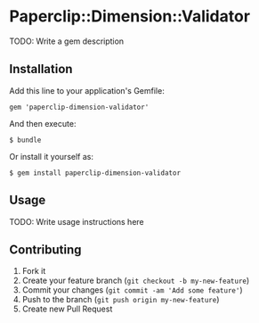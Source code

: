 # Paperclip::Dimension::Validator

TODO: Write a gem description

## Installation

Add this line to your application's Gemfile:

    gem 'paperclip-dimension-validator'

And then execute:

    $ bundle

Or install it yourself as:

    $ gem install paperclip-dimension-validator

## Usage

TODO: Write usage instructions here

## Contributing

1. Fork it
2. Create your feature branch (`git checkout -b my-new-feature`)
3. Commit your changes (`git commit -am 'Add some feature'`)
4. Push to the branch (`git push origin my-new-feature`)
5. Create new Pull Request

